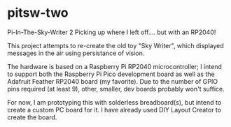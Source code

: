 # pitsw-two
Pi-In-The-Sky-Writer 2
Picking up where I left off.... but with an RP2040!

This project attempts to re-create the old toy "Sky Writer", which displayed messages in the air using persistance of vision.

The hardware is based on a Raspberry Pi RP2040 microcontroller; 
I intend to support both the Raspberry Pi Pico development board
as well as the Adafruit Feather RP2040 board (my favorite).
Due to the number of GPIO pins required (at least 9), other, smaller, dev boards probably won't suffice.

For now, I am prototyping this with solderless breadboard(s), but intend to create a custom PC board for it. 
I have already used DIY Layout Creator to create the board.



